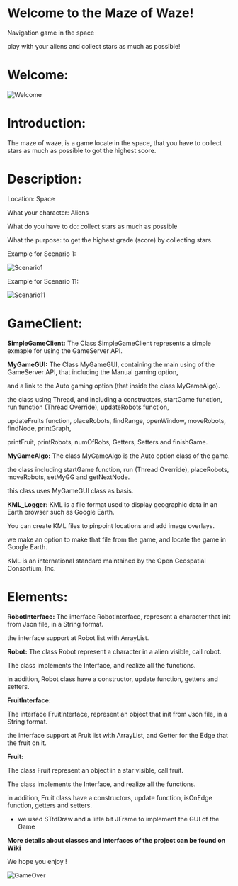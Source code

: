 # Welcome to the Maze of Waze!

Navigation game in the space

play with your aliens and collect stars as much as possible!





# Welcome:

![Welcome](http://www.up2me.co.il/imgs/67178178.png)

 
# Introduction:
The maze of waze, is a game locate in the space, that you have to collect stars as much as possible to got the highest score.

# Description:

Location: Space

What your character: Aliens

What do you have to do: collect stars as much as possible

What the purpose: to get the highest grade (score) by collecting stars.

Example for Scenario 1:

![Scenario1](http://www.up2me.co.il/imgs/25931287.png)

Example for Scenario 11:

![Scenario11](http://www.up2me.co.il/imgs/48804872.png)



# GameClient:

**SimpleGameClient:** 
The Class SimpleGameClient represents a simple exmaple for using the GameServer API.

**MyGameGUI:**
The Class MyGameGUI, containing the main using of the GameServer API, that including the Manual gaming option,

and a link to the Auto gaming option (that inside the class MyGameAlgo).

the class using Thread, and including a constructors, startGame function, run function (Thread Override), updateRobots function,

updateFruits function, placeRobots, findRange, openWindow, moveRobots, findNode, printGraph,

printFruit, printRobots, numOfRobs, Getters, Setters and finishGame.

**MyGameAlgo:** 
The class MyGameAlgo is the Auto option class of the game.

the class including startGame function, run (Thread Override), placeRobots, moveRobots, setMyGG and getNextNode.

this class uses MyGameGUI class as basis.


**KML_Logger:**
KML is a file format used to display geographic data in an Earth browser such as Google Earth.

You can create KML files to pinpoint locations and add image overlays.

we make an option to make that file from the game, and locate the game in Google Earth.

KML is an international standard maintained by the Open Geospatial Consortium, Inc.







# Elements:

**RobotInterface:**
The interface RobotInterface, represent a character that init from Json file, in a String format.

the interface support at Robot list with ArrayList.

**Robot:**
The class Robot represent a character in a alien visible, call robot.

The class implements the Interface, and realize all the functions.

in addition, Robot class have a constructor, update function, getters and setters.

**FruitInterface:**

The interface FruitInterface, represent an object that init from Json file, in a String format.

the interface support at Fruit list with ArrayList, and Getter for the Edge that the fruit on it.

**Fruit:**

The class Fruit represent an object in a star visible, call fruit.

The class implements the Interface, and realize all the functions.

in addition, Fruit class have a constructors, update function, isOnEdge function, getters and setters.





* we used STtdDraw and a liitle bit JFrame to implement the GUI of the Game

**More details about classes and interfaces of the project can be found on Wiki**

We hope you enjoy !

![GameOver](http://www.up2me.co.il/imgs/70056305.png)
